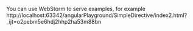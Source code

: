 You can use WebStorm to serve examples, for example
http://localhost:63342/angularPlayground/SimpleDirective/index2.html?_ijt=o2pebm5e6hdj2hhp2ha53m88bn